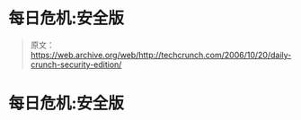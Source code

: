 # 每日危机:安全版 

> 原文：<https://web.archive.org/web/http://techcrunch.com/2006/10/20/daily-crunch-security-edition/>

# 每日危机:安全版